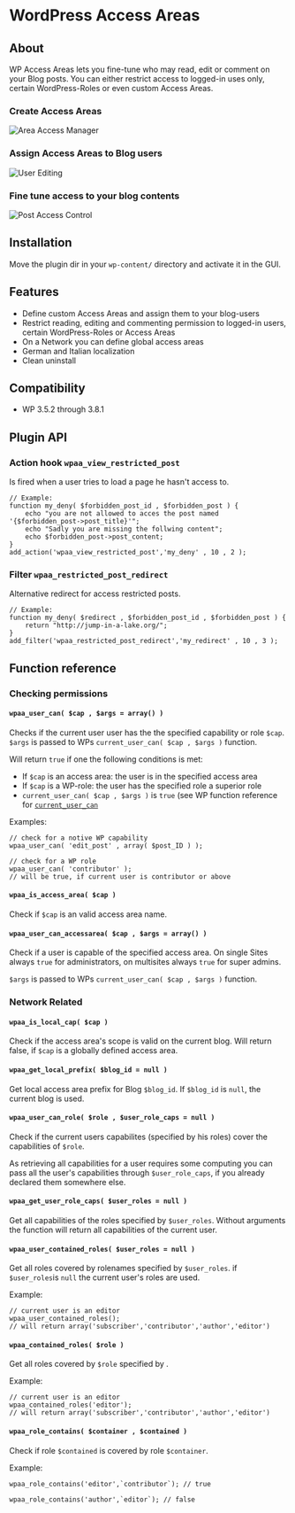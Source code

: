 WordPress Access Areas
======================

About
-----
WP Access Areas lets you fine-tune who may read, edit or comment on your Blog posts.
You can either restrict access to logged-in uses only, certain WordPress-Roles or 
even custom Access Areas.


### Create Access Areas
![Area Access Manager](screenshot-1.png)


### Assign Access Areas to Blog users
![User Editing](screenshot-2.png)


### Fine tune access to your blog contents
![Post Access Control](screenshot-3.png)


Installation
------------
Move the plugin dir in your `wp-content/` directory and activate it in the GUI.


Features
--------
- Define custom Access Areas and assign them to your blog-users
- Restrict reading, editing and commenting permission to logged-in users, certain WordPress-Roles or Access Areas
- On a Network you can define global access areas
- German and Italian localization
- Clean uninstall

Compatibility
-------------
- WP 3.5.2 through 3.8.1

Plugin API
----------
### Action hook `wpaa_view_restricted_post` ###

Is fired when a user tries to load a page he hasn't access to.
```
// Example:
function my_deny( $forbidden_post_id , $forbidden_post ) {
	echo "you are not allowed to acces the post named '{$forbidden_post->post_title}'";
	echo "Sadly you are missing the follwing content";
	echo $forbidden_post->post_content;
}
add_action('wpaa_view_restricted_post','my_deny' , 10 , 2 );
```

### Filter `wpaa_restricted_post_redirect` ####

Alternative redirect for access restricted posts.

```
// Example:
function my_deny( $redirect , $forbidden_post_id , $forbidden_post ) {
	return "http://jump-in-a-lake.org/";
}
add_filter('wpaa_restricted_post_redirect','my_redirect' , 10 , 3 );
```

Function reference
------------------

### Checking permissions ###
#### `wpaa_user_can( $cap , $args = array() )` ####
Checks if the current user user has the the specified capability or role `$cap`.
`$args` is passed to WPs `current_user_can( $cap , $args )` function.

Will return `true` if one the following conditions is met:

 - If `$cap` is an access area: the user is in the specified access area
 - If `$cap` is a WP-role: the user has the specified role a superior role
 - `current_user_can( $cap , $args )` is `true` (see WP function reference for [`current_user_can`](http://codex.wordpress.org/Function_Reference/current_user_can)
 
Examples:
```
// check for a notive WP capability
wpaa_user_can( 'edit_post' , array( $post_ID ) );
```

```
// check for a WP role
wpaa_user_can( 'contributor' );
// will be true, if current user is contributor or above
```

#### `wpaa_is_access_area( $cap )` ####

Check if `$cap` is an valid access area name.

#### `wpaa_user_can_accessarea( $cap , $args = array() )` ####

Check if a user is capable of the specified access area. 
On single Sites always `true` for administrators, on multisites always `true` for super admins.

`$args` is passed to WPs `current_user_can( $cap , $args )` function.


### Network Related ###
#### `wpaa_is_local_cap( $cap )` ####

Check if the access area's scope is valid on the current blog. Will return false, 
if `$cap` is a globally defined access area.

#### `wpaa_get_local_prefix( $blog_id = null )` ####

Get local access area prefix for Blog `$blog_id`. If `$blog_id` is `null`, 
the current blog is used.


#### `wpaa_user_can_role( $role , $user_role_caps = null )` ####

Check if the current users capabilites (specified by his roles) cover the capabilities of `$role`.

As retrieving all capabilities for a user requires some computing you can pass all the 
user's capabilities through `$user_role_caps`, if you already declared them somewhere else.

#### `wpaa_get_user_role_caps( $user_roles = null )` ####

Get all capabilities of the roles specified by `$user_roles`.
Without arguments the function will return all capabilities of the current user.

#### `wpaa_user_contained_roles( $user_roles = null )` ####
Get all roles covered by rolenames specified by `$user_roles`.
if `$user_roles`is `null` the current user's roles are used.

Example:
```
// current user is an editor
wpaa_user_contained_roles();
// will return array('subscriber','contributor','author','editor')
```

#### `wpaa_contained_roles( $role )` ####
Get all roles covered by `$role` specified by .

Example:
```
// current user is an editor
wpaa_contained_roles('editor');
// will return array('subscriber','contributor','author','editor')
```

#### `wpaa_role_contains( $container , $contained )` ####
Check if role `$contained` is covered by role `$container`.

Example:
```
wpaa_role_contains('editor',`contributor`); // true

wpaa_role_contains('author',`editor`); // false
```

